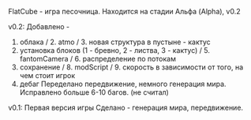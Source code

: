 FlatCube - игра песочница.
Находится на стадии Альфа (Alpha), v0.2

v0.2:
Добавлено -
1. облака / 2. atmo / 3. новая структура в пустыне - кактус
4. установка блоков (1 - бревно, 2 - листва, 3 - кактус) / 5. fantomCamera / 6. распределение по потокам
7. сохранение / 8. modScript / 9. скорость в зависимости от того, на чем стоит игрок
10. дебаг
Переделано передвижение, немного генерация мира.
Исправлено больше 6-10 багов. (не считал)

v0.1:
Первая версия игры
Сделано - генерация мира, передвижение.
